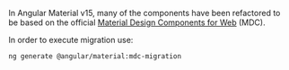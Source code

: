 In Angular Material v15, many of the components have been refactored to be based on the official [Material Design Components for Web](https://material.angular.io/guide/mdc-migration) (MDC).

In order to execute migration use:

```
ng generate @angular/material:mdc-migration
```